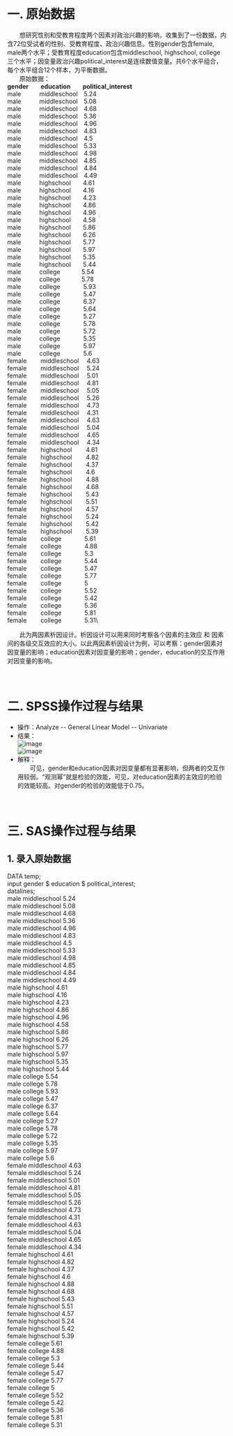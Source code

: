 # 一. 原始数据
&ensp;&ensp;&ensp;&ensp;想研究性别和受教育程度两个因素对政治兴趣的影响，收集到了一份数据，内含72位受试者的性别、受教育程度、政治兴趣信息。性别gender包含female, male两个水平；受教育程度education包含middleschool, highschool, college 三个水平；因变量政治兴趣political_interest是连续数值变量。共6个水平组合，每个水平组合12个样本，为平衡数据。  
&ensp;&ensp;&ensp;&ensp;原始数据：  
**gender**&ensp;&ensp;&ensp;&ensp;**education**&ensp;&ensp;&ensp;&ensp;**political_interest**  
male&ensp;&ensp;&ensp;&ensp;&ensp;&ensp;middleschool&ensp;&ensp;5.24\
male&ensp;&ensp;&ensp;&ensp;&ensp;&ensp;middleschool&ensp;&ensp;5.08\
male&ensp;&ensp;&ensp;&ensp;&ensp;&ensp;middleschool&ensp;&ensp;4.68\
male&ensp;&ensp;&ensp;&ensp;&ensp;&ensp;middleschool&ensp;&ensp;5.36\
male&ensp;&ensp;&ensp;&ensp;&ensp;&ensp;middleschool&ensp;&ensp;4.96\
male&ensp;&ensp;&ensp;&ensp;&ensp;&ensp;middleschool&ensp;&ensp;4.83\
male&ensp;&ensp;&ensp;&ensp;&ensp;&ensp;middleschool&ensp;&ensp;4.5\
male&ensp;&ensp;&ensp;&ensp;&ensp;&ensp;middleschool&ensp;&ensp;5.33\
male&ensp;&ensp;&ensp;&ensp;&ensp;&ensp;middleschool&ensp;&ensp;4.98\
male&ensp;&ensp;&ensp;&ensp;&ensp;&ensp;middleschool&ensp;&ensp;4.85\
male&ensp;&ensp;&ensp;&ensp;&ensp;&ensp;middleschool&ensp;&ensp;4.84\
male&ensp;&ensp;&ensp;&ensp;&ensp;&ensp;middleschool&ensp;&ensp;4.49\
male&ensp;&ensp;&ensp;&ensp;&ensp;&ensp;highschool&ensp;&ensp;&ensp;&ensp;4.61\
male&ensp;&ensp;&ensp;&ensp;&ensp;&ensp;highschool&ensp;&ensp;&ensp;&ensp;4.16\
male&ensp;&ensp;&ensp;&ensp;&ensp;&ensp;highschool&ensp;&ensp;&ensp;&ensp;4.23\
male&ensp;&ensp;&ensp;&ensp;&ensp;&ensp;highschool&ensp;&ensp;&ensp;&ensp;4.86\
male&ensp;&ensp;&ensp;&ensp;&ensp;&ensp;highschool&ensp;&ensp;&ensp;&ensp;4.96\
male&ensp;&ensp;&ensp;&ensp;&ensp;&ensp;highschool&ensp;&ensp;&ensp;&ensp;4.58\
male&ensp;&ensp;&ensp;&ensp;&ensp;&ensp;highschool&ensp;&ensp;&ensp;&ensp;5.86\
male&ensp;&ensp;&ensp;&ensp;&ensp;&ensp;highschool&ensp;&ensp;&ensp;&ensp;6.26\
male&ensp;&ensp;&ensp;&ensp;&ensp;&ensp;highschool&ensp;&ensp;&ensp;&ensp;5.77\
male&ensp;&ensp;&ensp;&ensp;&ensp;&ensp;highschool&ensp;&ensp;&ensp;&ensp;5.97\
male&ensp;&ensp;&ensp;&ensp;&ensp;&ensp;highschool&ensp;&ensp;&ensp;&ensp;5.35\
male&ensp;&ensp;&ensp;&ensp;&ensp;&ensp;highschool&ensp;&ensp;&ensp;&ensp;5.44\
male&ensp;&ensp;&ensp;&ensp;&ensp;&ensp;college&ensp;&ensp;&ensp;&ensp;&ensp;&ensp;&ensp;5.54\
male&ensp;&ensp;&ensp;&ensp;&ensp;&ensp;college&ensp;&ensp;&ensp;&ensp;&ensp;&ensp;&ensp;5.78\
male&ensp;&ensp;&ensp;&ensp;&ensp;&ensp;college&ensp;&ensp;&ensp;&ensp;&ensp;&ensp;&ensp;	5.93\
male&ensp;&ensp;&ensp;&ensp;&ensp;&ensp;college&ensp;&ensp;&ensp;&ensp;&ensp;&ensp;&ensp;	5.47\
male&ensp;&ensp;&ensp;&ensp;&ensp;&ensp;college&ensp;&ensp;&ensp;&ensp;&ensp;&ensp;&ensp;	6.37\
male&ensp;&ensp;&ensp;&ensp;&ensp;&ensp;college&ensp;&ensp;&ensp;&ensp;&ensp;&ensp;&ensp;	5.64\
male&ensp;&ensp;&ensp;&ensp;&ensp;&ensp;college&ensp;&ensp;&ensp;&ensp;&ensp;&ensp;&ensp;	5.27\
male&ensp;&ensp;&ensp;&ensp;&ensp;&ensp;college&ensp;&ensp;&ensp;&ensp;&ensp;&ensp;&ensp;	5.78\
male&ensp;&ensp;&ensp;&ensp;&ensp;&ensp;college&ensp;&ensp;&ensp;&ensp;&ensp;&ensp;&ensp;	5.72\
male&ensp;&ensp;&ensp;&ensp;&ensp;&ensp;college&ensp;&ensp;&ensp;&ensp;&ensp;&ensp;&ensp;	5.35\
male&ensp;&ensp;&ensp;&ensp;&ensp;&ensp;college&ensp;&ensp;&ensp;&ensp;&ensp;&ensp;&ensp;	5.97\
male&ensp;&ensp;&ensp;&ensp;&ensp;&ensp;college&ensp;&ensp;&ensp;&ensp;&ensp;&ensp;&ensp;	5.6\
female&ensp;&ensp;&ensp;&ensp;	middleschool&ensp;&ensp;	4.63\
female&ensp;&ensp;&ensp;&ensp;	middleschool&ensp;&ensp;	5.24\
female&ensp;&ensp;&ensp;&ensp;	middleschool&ensp;&ensp;	5.01\
female&ensp;&ensp;&ensp;&ensp;	middleschool&ensp;&ensp;	4.81\
female&ensp;&ensp;&ensp;&ensp;	middleschool&ensp;&ensp;	5.05\
female&ensp;&ensp;&ensp;&ensp;	middleschool&ensp;&ensp;	5.26\
female&ensp;&ensp;&ensp;&ensp;	middleschool&ensp;&ensp;	4.73\
female&ensp;&ensp;&ensp;&ensp;	middleschool&ensp;&ensp;	4.31\
female&ensp;&ensp;&ensp;&ensp;	middleschool&ensp;&ensp;	4.63\
female&ensp;&ensp;&ensp;&ensp;	middleschool&ensp;&ensp;	5.04\
female&ensp;&ensp;&ensp;&ensp;	middleschool&ensp;&ensp;	4.65\
female&ensp;&ensp;&ensp;&ensp;	middleschool&ensp;&ensp;	4.34\
female&ensp;&ensp;&ensp;&ensp;	highschool&ensp;&ensp;&ensp;&ensp;	4.61\
female&ensp;&ensp;&ensp;&ensp;	highschool&ensp;&ensp;&ensp;&ensp;	4.82\
female&ensp;&ensp;&ensp;&ensp;	highschool&ensp;&ensp;&ensp;&ensp;	4.37\
female&ensp;&ensp;&ensp;&ensp;	highschool&ensp;&ensp;&ensp;&ensp;	4.6\
female&ensp;&ensp;&ensp;&ensp;	highschool&ensp;&ensp;&ensp;&ensp;	4.88\
female&ensp;&ensp;&ensp;&ensp;	highschool&ensp;&ensp;&ensp;&ensp;	4.68\
female&ensp;&ensp;&ensp;&ensp;	highschool&ensp;&ensp;&ensp;&ensp;	5.43\
female&ensp;&ensp;&ensp;&ensp;	highschool&ensp;&ensp;&ensp;&ensp;	5.51\
female&ensp;&ensp;&ensp;&ensp;	highschool&ensp;&ensp;&ensp;&ensp;	4.57\
female&ensp;&ensp;&ensp;&ensp;	highschool&ensp;&ensp;&ensp;&ensp;	5.24\
female&ensp;&ensp;&ensp;&ensp;	highschool&ensp;&ensp;&ensp;&ensp;	5.42\
female&ensp;&ensp;&ensp;&ensp;	highschool&ensp;&ensp;&ensp;&ensp;	5.39\
female&ensp;&ensp;&ensp;&ensp;	college&ensp;&ensp;&ensp;&ensp;&ensp;&ensp;&ensp;	5.61\
female&ensp;&ensp;&ensp;&ensp;	college&ensp;&ensp;&ensp;&ensp;&ensp;&ensp;&ensp;	4.88\
female&ensp;&ensp;&ensp;&ensp;	college&ensp;&ensp;&ensp;&ensp;&ensp;&ensp;&ensp;	5.3\
female&ensp;&ensp;&ensp;&ensp;	college	&ensp;&ensp;&ensp;&ensp;&ensp;&ensp;&ensp;5.44\
female&ensp;&ensp;&ensp;&ensp;	college&ensp;&ensp;&ensp;&ensp;&ensp;&ensp;&ensp;	5.47\
female&ensp;&ensp;&ensp;&ensp;	college&ensp;&ensp;&ensp;&ensp;&ensp;&ensp;&ensp;	5.77\
female&ensp;&ensp;&ensp;&ensp;	college&ensp;&ensp;&ensp;&ensp;&ensp;&ensp;&ensp;	5\
female&ensp;&ensp;&ensp;&ensp;	college&ensp;&ensp;&ensp;&ensp;&ensp;&ensp;&ensp;	5.52\
female&ensp;&ensp;&ensp;&ensp;	college&ensp;&ensp;&ensp;&ensp;&ensp;&ensp;&ensp;	5.42\
female&ensp;&ensp;&ensp;&ensp;	college&ensp;&ensp;&ensp;&ensp;&ensp;&ensp;&ensp;	5.36\
female&ensp;&ensp;&ensp;&ensp;	college&ensp;&ensp;&ensp;&ensp;&ensp;&ensp;&ensp;	5.81\
female&ensp;&ensp;&ensp;&ensp;	college&ensp;&ensp;&ensp;&ensp;&ensp;&ensp;&ensp;	5.31\

&ensp;&ensp;&ensp;&ensp;此为两因素析因设计。析因设计可以用来同时考察各个因素的主效应 和 因素间的各级交互效应的大小。以此两因素析因设计为例，可以考察：gender因素对因变量的影响；education因素对因变量的影响；gender，education的交互作用对因变量的影响。  
&ensp;&ensp;&ensp;&ensp;   
&ensp;&ensp;&ensp;&ensp;   
# 二. SPSS操作过程与结果  
* 操作：Analyze -- General Linear Model -- Univariate  
* 结果：  
![image](https://github.com/TracyHuo/Power_SampleSize_SPSSSASPASS/blob/master/Image/SPSS1.PNG)  
![image](https://github.com/TracyHuo/Power_SampleSize_SPSSSASPASS/blob/master/Image/SPSS2.PNG)  
* 解释：  
&ensp;&ensp;&ensp;&ensp;可见，gender和education因素对因变量都有显著影响，但两者的交互作用较弱。“观测幂”就是检验的效能，可见，对education因素的主效应的检验的效能较高。对gender的检验的效能低于0.75。  
&ensp;&ensp;&ensp;&ensp;   
&ensp;&ensp;&ensp;&ensp;   
# 三. SAS操作过程与结果  
## 1. 录入原始数据  
DATA temp;  
input gender $ education $ political_interest;  
datalines;  
male	middleschool	5.24\
male	middleschool	5.08\
male	middleschool	4.68\
male	middleschool	5.36\
male	middleschool	4.96\
male	middleschool	4.83\
male	middleschool	4.5\
male	middleschool	5.33\
male	middleschool	4.98\
male	middleschool	4.85\
male	middleschool	4.84\
male	middleschool	4.49\
male	highschool	4.61\
male	highschool	4.16\
male	highschool	4.23\
male	highschool	4.86\
male	highschool	4.96\
male	highschool	4.58\
male	highschool	5.86\
male	highschool	6.26\
male	highschool	5.77\
male	highschool	5.97\
male	highschool	5.35\
male	highschool	5.44\
male	college	5.54\
male	college	5.78\
male	college	5.93\
male	college	5.47\
male	college	6.37\
male	college	5.64\
male	college	5.27\
male	college	5.78\
male	college	5.72\
male	college	5.35\
male	college	5.97\
male	college	5.6\
female	middleschool	4.63\
female	middleschool	5.24\
female	middleschool	5.01\
female	middleschool	4.81\
female	middleschool	5.05\
female	middleschool	5.26\
female	middleschool	4.73\
female	middleschool	4.31\
female	middleschool	4.63\
female	middleschool	5.04\
female	middleschool	4.65\
female	middleschool	4.34\
female	highschool	4.61\
female	highschool	4.82\
female	highschool	4.37\
female	highschool	4.6\
female	highschool	4.88\
female	highschool	4.68\
female	highschool	5.43\
female	highschool	5.51\
female	highschool	4.57\
female	highschool	5.24\
female	highschool	5.42\
female	highschool	5.39\
female	college	5.61\
female	college	4.88\
female	college	5.3\
female	college	5.44\
female	college	5.47\
female	college	5.77\
female	college	5\
female	college	5.52\
female	college	5.42\
female	college	5.36\
female	college	5.81\
female	college	5.31\
&ensp;&ensp;&ensp;&ensp;   






